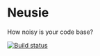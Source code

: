 # Neusie
How noisy is your code base?

[![Build status](https://ci.appveyor.com/api/projects/status/a5a5o8rxrxjk90kf?svg=true)](https://ci.appveyor.com/project/TheSylence/neusie)
